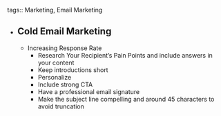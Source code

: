 tags:: Marketing, Email Marketing

- ## Cold Email Marketing
	- Increasing Response Rate
		- Research Your Recipient’s Pain Points and include answers in your content
		- Keep introductions short
		- Personalize
		- Include strong CTA
		- Have a professional email signature
		- Make the subject line compelling and around 45 characters to avoid truncation
